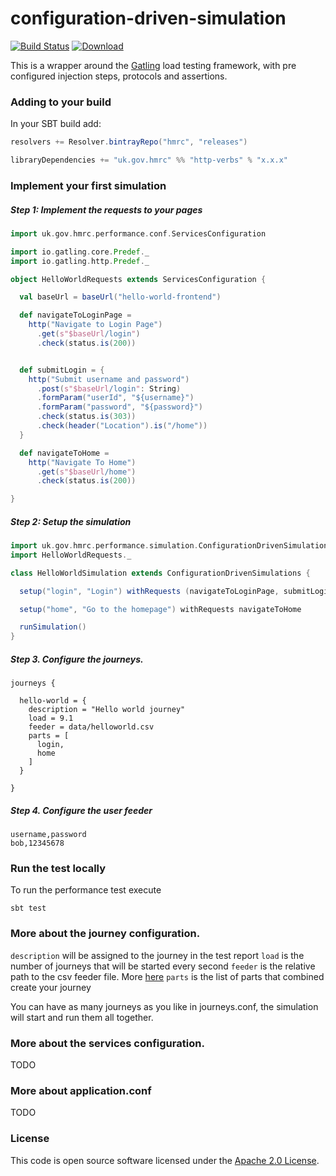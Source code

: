 
# configuration-driven-simulation

[![Build Status](https://travis-ci.org/hmrc/configuration-driven-simulation.svg?branch=master)](https://travis-ci.org/hmrc/configuration-driven-simulation) [ ![Download](https://api.bintray.com/packages/hmrc/releases/configuration-driven-simulation/images/download.svg) ](https://bintray.com/hmrc/releases/configuration-driven-simulation/_latestVersion)


This is a wrapper around the [Gatling](http://gatling.io/) load testing framework, 
with pre configured injection steps, protocols and assertions.


### Adding to your build

In your SBT build add:

```scala
resolvers += Resolver.bintrayRepo("hmrc", "releases")

libraryDependencies += "uk.gov.hmrc" %% "http-verbs" % "x.x.x"
```

### Implement your first simulation

##### Step 1: Implement the requests to your pages

```scala
import uk.gov.hmrc.performance.conf.ServicesConfiguration

import io.gatling.core.Predef._
import io.gatling.http.Predef._

object HelloWorldRequests extends ServicesConfiguration {

  val baseUrl = baseUrl("hello-world-frontend")

  def navigateToLoginPage =
    http("Navigate to Login Page")
      .get(s"$baseUrl/login")
      .check(status.is(200))


  def submitLogin = {
    http("Submit username and password")
      .post(s"$baseUrl/login": String)
      .formParam("userId", "${username}")
      .formParam("password", "${password}")
      .check(status.is(303))
      .check(header("Location").is("/home"))
  }

  def navigateToHome =
    http("Navigate To Home")
      .get(s"$baseUrl/home")
      .check(status.is(200))

}
```

##### Step 2: Setup the simulation

```scala
import uk.gov.hmrc.performance.simulation.ConfigurationDrivenSimulations
import HelloWorldRequests._

class HelloWorldSimulation extends ConfigurationDrivenSimulations {

  setup("login", "Login") withRequests (navigateToLoginPage, submitLogin)

  setup("home", "Go to the homepage") withRequests navigateToHome

  runSimulation()
}
```

##### Step 3. Configure the journeys. 

```
journeys {

  hello-world = {
    description = "Hello world journey"
    load = 9.1
    feeder = data/helloworld.csv
    parts = [
      login,
      home
    ]
  }

}
```

##### Step 4. Configure the user feeder

```csv
username,password
bob,12345678
```

### Run the test locally

To run the performance test execute

```
sbt test
```

### More about the journey configuration.

`description` will be assigned to the journey in the test report
`load` is the number of journeys that will be started every second
`feeder` is the relative path to the csv feeder file. More [here](http://gatling.io/docs/2.1.7/session/feeder.html#csv-feeders)
`parts` is the list of parts that combined create your journey

You can have as many journeys as you like in journeys.conf, the simulation will start and run them all together.

### More about the services configuration.

TODO

### More about application.conf

TODO

### License

This code is open source software licensed under the [Apache 2.0 License]("http://www.apache.org/licenses/LICENSE-2.0.html").
    
